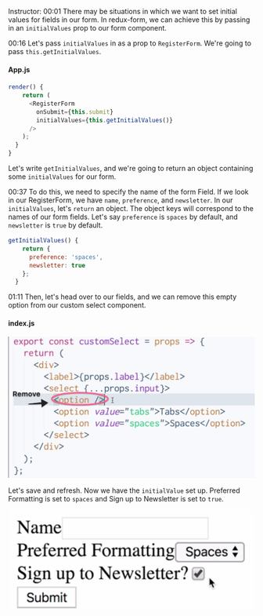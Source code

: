 Instructor: 00:01 There may be situations in which we want to set initial values for fields in our form. In redux-form, we can achieve this by passing in an `initialValues` prop to our form component.

00:16 Let's pass `initialValues` in as a prop to `RegisterForm`. We're going to pass `this.getInitialValues`. 

#### App.js
```javascript
render() {
    return (
      <RegisterForm
        onSubmit={this.submit}
        initialValues={this.getInitialValues()}
      />
    );
  }
}
```


Let's write `getInitialValues`, and we're going to return an object containing some `initialValues` for our form.

00:37 To do this, we need to specify the name of the form Field. If we look in our RegisterForm, we have `name`, `preference`, and `newsletter`. In our `initialValues`, let's `return` an object. The object keys will correspond to the names of our form fields. Let's say `preference` is `spaces` by default, and `newsletter` is `true` by default.

```javascript
getInitialValues() {
    return {
      preference: 'spaces',
      newsletter: true
    };
  }
```

01:11 Then, let's head over to our fields, and we can remove this empty option from our custom select component. 

#### index.js
![remove option](../images/react-set-an-initial-value-of-a-form-field-using-redux-form-remove-option.png)

Let's save and refresh. Now we have the `initialValue` set up. Preferred Formatting is set to `spaces` and Sign up to Newsletter is set to `true`.

![form](../images/react-set-an-initial-value-of-a-form-field-using-redux-form-form.png)